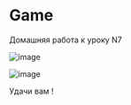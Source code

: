 # Game
Домашняя работа к уроку N7


![image](https://user-images.githubusercontent.com/103320407/221400853-c3f35d05-8a4f-40fa-ae3f-3a7024a33811.png)


![image](https://user-images.githubusercontent.com/103320407/221400929-7161ee03-919b-402e-a74b-9c6b0a5a7a9a.png)


Удачи вам !

